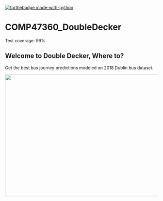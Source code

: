 [![forthebadge made-with-python](http://ForTheBadge.com/images/badges/made-with-python.svg)](https://www.python.org/)

# COMP47360_DoubleDecker

Test coverage: 99%

## Welcome to Double Decker, Where to?

Get the best bus journey predictions modeled on 2018 Dublin bus dataset.
<p align="center">
  <img width="600" height="400"src="https://github.com/invicta117/COMP47360_DoubleDecker/blob/main/blob/images/AtoB.gif">
</p>


